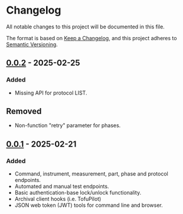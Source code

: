 # Changelog

All notable changes to this project will be documented in this file.

The format is based on [Keep a Changelog](https://keepachangelog.com/en/1.1.0/),
and this project adheres to [Semantic Versioning](https://semver.org/spec/v2.0.0.html).

## [0.0.2] - 2025-02-25

### Added

- Missing API for protocol LIST.

## Removed

- Non-function "retry" parameter for phases.

## [0.0.1] - 2025-02-21

### Added

- Command, instrument, measurement, part, phase and 
  protocol endpoints.
- Automated and manual test endpoints. 
- Basic authentication-base lock/unlock functionality.
- Archival client hooks (i.e. TofuPilot)
- JSON web token (JWT) tools for command line and 
  browser.

[0.0.1]: https://github.com/mcpcpc/uhtf/releases/tag/0.0.1
[0.0.2]: https://github.com/mcpcpc/uhtf/releases/tag/0.0.2
